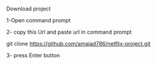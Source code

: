Download project


1-Open command prompt

2- copy this Url and paste url in command prompt

git clone https://github.com/amajad786/netflix-project.git

3- press Enter button


